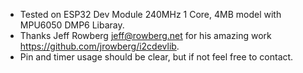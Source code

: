 * Tested on ESP32 Dev Module 240MHz 1 Core, 4MB model with MPU6050 DMP6 Libaray.
* Thanks Jeff Rowberg <jeff@rowberg.net> for his amazing work https://github.com/jrowberg/i2cdevlib.
* Pin and timer usage should be clear, but if not feel free to contact.
